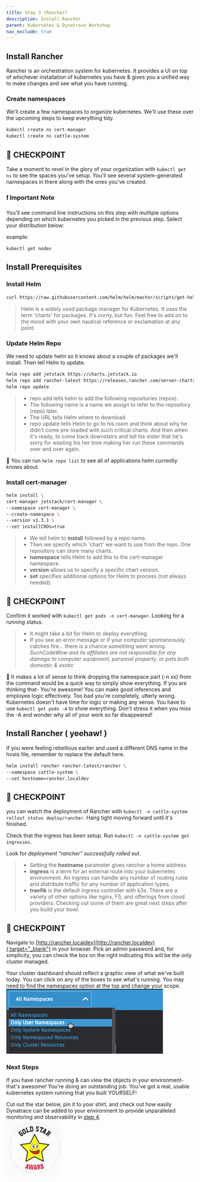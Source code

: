 ```yaml
---
title: Step 3 (Rancher)
description: Install Rancher
parent: Kubernetes & Dynatrace Workshop
nav_exclude: true
---
```


## Install Rancher

Rancher is an orchestration system for kubernetes.  It provides a UI on top of whichever installation of kubernetes you have & gives you a unified way to make changes and see what you have running.  

### Create namespaces

We'll create a few namespaces to organize kubernetes.  We'll use these over the upcoming steps to keep everything tidy.

```bash
kubectl create ns cert-manager
kubectl create ns cattle-system
```

## :checkered_flag: CHECKPOINT

Take a moment to revel in the glory of your organization with `kubectl get ns` to see the spaces you've setup.  You'll see several system-generated namespaces in there along with the ones you've created.

### :exclamation: Important Note

You'll see command line instructions on this step with multiple options depending on which kubernetes you picked in the previous step.  Select your distribution below:  

example:

```bash
kubectl get nodes
```

## Install Prerequisites

### Install Helm

```bash
curl https://raw.githubusercontent.com/helm/helm/master/scripts/get-helm-3 | bash
```

> Helm is a widely used package manager for Kubernetes.
> It uses the term 'charts' for packages.  It's corny, but fun.  Feel free to add on to the mood with your own nautical reference or exclamation at any point.

### Update Helm Repo

We need to update helm so it knows about a couple of packages we'll install.  Then tell Helm to update.

```bash
helm repo add jetstack https://charts.jetstack.io
helm repo add rancher-latest https://releases.rancher.com/server-charts/latest
helm repo update
```

>- repo add tells helm to add the following repositories (repos).  
>- The following name is a name we assign to refer to the repository (repo) later.  
>- The URL tells Helm where to download.  
>- repo update tells Helm to go to his room and think about why he didn't come pre-loaded with such critical charts.  And then when it's ready, to come back downstairs and tell his sister that he's sorry for wasting his her time making her run these commands over and over again.  

:memo: You can run `helm repo list` to see all of applications helm currently knows about.

### Install cert-manager

```bash
helm install \
cert-manager jetstack/cert-manager \
--namespace cert-manager \
--create-namespace \
--version v1.3.1 \
--set installCRDs=true
```

>- We tell helm to **install** followed by a repo name.
>- Then we specify which 'chart' we want to use from the repo.  One repository can store many charts.
>- **namespace** tells Helm to add this to the cert-manager namespace.
>- **version** allows us to specify a specific chart version.
>- **set** specifies additional options for Helm to process (not always needed).

## :checkered_flag: CHECKPOINT

Confirm it worked with `kubectl get pods -n cert-manager`.  Looking for a *running* status.

>- It might take a bit for Helm to deploy everything.
>- If you see an error message or if your computer spontaneously catches fire... there is a chance something went wrong.  *SuchCodeWow and its affiliates are not responsible for any damage to computer equipment, personal property, or pets both domestic & exotic*

:memo: It makes a lot of sense to think dropping the namespace part (-n xx) from the command would be a quick way to simply show everything.  If you are thinking that- You're awesome!  You can make good inferences and employee logic effectively.  Too bad you're completely, utterly wrong.  Kubernetes doesn't have time for logic or making any sense.  You have to use `kubectl get pods -A` to show everything.  Don't stress it when you miss the -A and wonder why all of your work so far disappeared!

## Install Rancher ( yeehaw! )

If you were feeling rebellious earlier and used a different DNS name in the hosts file, remember to replace the default here.

```bash
helm install rancher rancher-latest/rancher \
--namespace cattle-system \
--set hostname=rancher.localdev
```

## :checkered_flag: CHECKPOINT

you can watch the deployment of Rancher with `kubectl -n cattle-system rollout status deploy/rancher`.  Hang tight moving forward until it's finished.

Check that the ingress has been setup.  Run `kubectl -n cattle-system get ingresses`.

Look for *deployment "rancher" successfully rolled out*.

>- Setting the **hostname** parameter gives rancher a home address.
>- **ingress** is a term for an external route into your kubernetes environment.  An ingress can handle any number of routing rules and distribute traffic for any number of application types.
>- **traefik** is the default ingress controller with k3s.  There are a variety of other options like nginx, F5, and offerings from cloud providers.  Checking out some of them are great next steps after you build your bowl.

## :checkered_flag: CHECKPOINT

Navigate to [http://rancher.localdev](http://rancher.localdev){:target="_blank"} in your browser.  Pick an admin password and, for simplicity, you can check the box on the right indicating this will be the only cluster managed.

Your cluster dashboard should reflect a graphic view of what we've built today.  You can click on any of the boxes to see what's running.  You may need to find the namespaces option at the top and change your scope.  
![Namespaces](/assets/images/rancher_namespace_dropdown.jpg)

### Next Steps

If you have rancher running & can view the objects in your environment- that's awesome!  You're doing an outstanding job.  You've got a real, usable kubernetes system running that you built YOURSELF!

Cut out the star below, pin it to your shirt, and check out how easily Dynatrace can be added to your environment to provide unparalleled monitoring and observability in [step 4](step4).  
![gold star](../assets/images/gold_star.jpg)

<script src="{{ base.url | prepend: site.url }}/assets/js/copy.js"></script>
